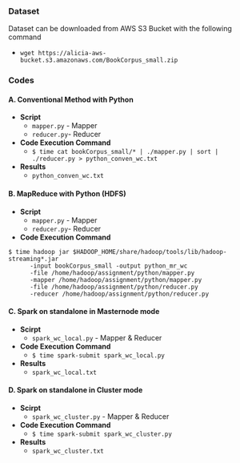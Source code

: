 ### Dataset
Dataset can be downloaded from AWS S3 Bucket with the following command 
- `wget https://alicia-aws-bucket.s3.amazonaws.com/BookCorpus_small.zip`

### Codes
#### A. Conventional Method with Python
- **Script**
  - `mapper.py` - Mapper
  - `reducer.py`- Reducer  
- **Code Execution Command**
  - `$ time cat bookCorpus_small/* | ./mapper.py | sort | ./reducer.py > python_conven_wc.txt`
- **Results**
  - `python_conven_wc.txt`   

#### B. MapReduce with Python (HDFS)
- **Script**
  - `mapper.py` - Mapper
  - `reducer.py`- Reducer 
- **Code Execution Command**
```
$ time hadoop jar $HADOOP_HOME/share/hadoop/tools/lib/hadoop-streaming*.jar 
      -input bookCorpus_small -output python_mr_wc 
      -file /home/hadoop/assignment/python/mapper.py 
      -mapper /home/hadoop/assignment/python/mapper.py 
      -file /home/hadoop/assignment/python/reducer.py 
      -reducer /home/hadoop/assignment/python/reducer.py
```
#### C. Spark on standalone in Masternode mode
- **Scirpt**
  - `spark_wc_local.py` - Mapper & Reducer
- **Code Execution Command**
  - `$ time spark-submit spark_wc_local.py`
- **Results**
  - `spark_wc_local.txt`

#### D. Spark on standalone in Cluster mode
- **Scirpt**   
  - `spark_wc_cluster.py` - Mapper & Reducer
- **Code Execution Command**
  - `$ time spark-submit spark_wc_cluster.py`
- **Results**
  - `spark_wc_cluster.txt`
  
